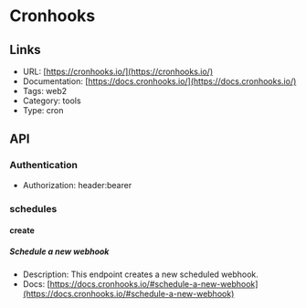 # Cronhooks

## Links

* URL: [https://cronhooks.io/](https://cronhooks.io/)
* Documentation: [https://docs.cronhooks.io/](https://docs.cronhooks.io/)
* Tags: web2
* Category: tools
* Type: cron

## API

### Authentication

* Authorization: header:bearer

### schedules

#### create

##### Schedule a new webhook

* Description: This endpoint creates a new scheduled webhook.
* Docs: [https://docs.cronhooks.io/#schedule-a-new-webhook](https://docs.cronhooks.io/#schedule-a-new-webhook)
